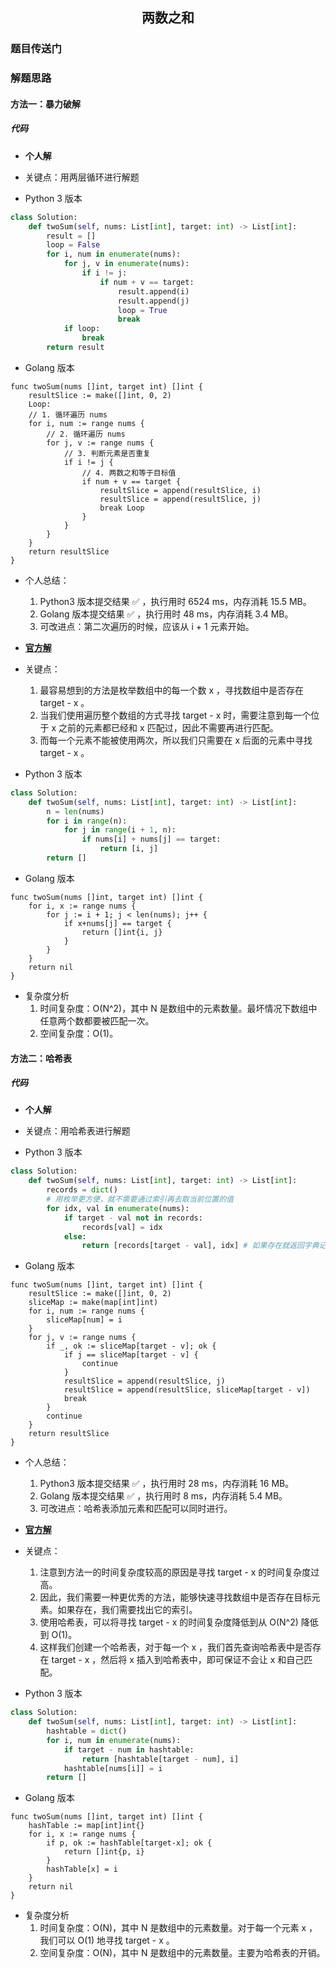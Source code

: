 <h2 align="center" font-face="Monaco">两数之和</h2>
<h3 align="left" font-face="Monaco"><a herf="https://leetcode-cn.com/problems/two-sum/">题目传送门</a></h3>
<h3 align="left" font-face="Monaco">解题思路</a></h3>
<h4 align="left" font-face="Monaco">方法一：暴力破解</a></h4>
<h5 align="left" font-face="Monaco">代码</a></h5>

- **个人解**

- 关键点：用两层循环进行解题

- Python 3 版本
```python
class Solution:
    def twoSum(self, nums: List[int], target: int) -> List[int]:
        result = []
        loop = False
        for i, num in enumerate(nums):
            for j, v in enumerate(nums):
                if i != j:
                    if num + v == target:
                        result.append(i)
                        result.append(j)
                        loop = True
                        break
            if loop:
                break
        return result
```

- Golang 版本
```
func twoSum(nums []int, target int) []int {
    resultSlice := make([]int, 0, 2)
    Loop:
    // 1. 循环遍历 nums
    for i, num := range nums {
        // 2. 循环遍历 nums
        for j, v := range nums {
            // 3. 判断元素是否重复
            if i != j {
                // 4. 两数之和等于目标值
                if num + v == target {
                    resultSlice = append(resultSlice, i)
                    resultSlice = append(resultSlice, j)
                    break Loop
                }
            }
        }
    }
    return resultSlice
}
```

- 个人总结：
  1. Python3 版本提交结果 ✅ ，执行用时 6524 ms，内存消耗 15.5 MB。
  2. Golang 版本提交结果 ✅ ，执行用时 48 ms，内存消耗 3.4 MB。
  3. 可改进点：第二次遍历的时候，应该从 i + 1 元素开始。


- **[官方解](https://leetcode-cn.com/problems/two-sum/solution/liang-shu-zhi-he-by-leetcode-solution/)**

- 关键点：
  1. 最容易想到的方法是枚举数组中的每一个数 x ，寻找数组中是否存在 target - x 。
  2. 当我们使用遍历整个数组的方式寻找 target - x 时，需要注意到每一个位于 x 之前的元素都已经和 x 匹配过，因此不需要再进行匹配。
  3. 而每一个元素不能被使用两次，所以我们只需要在 x 后面的元素中寻找 target - x 。

- Python 3 版本
```python
class Solution:
    def twoSum(self, nums: List[int], target: int) -> List[int]:
        n = len(nums)
        for i in range(n):
            for j in range(i + 1, n):
                if nums[i] + nums[j] == target:
                    return [i, j]
        return []
```

- Golang 版本
```
func twoSum(nums []int, target int) []int {
    for i, x := range nums {
        for j := i + 1; j < len(nums); j++ {
            if x+nums[j] == target {
                return []int{i, j}
            }
        }
    }
    return nil
}
```

- 复杂度分析
    1. 时间复杂度：O(N^2)，其中 N 是数组中的元素数量。最坏情况下数组中任意两个数都要被匹配一次。
    2. 空间复杂度：O(1)。

<h4 align="left" font-face="Monaco">方法二：哈希表</a></h4>
<h5 align="left" font-face="Monaco">代码</a></h5>

- **个人解**

- 关键点：用哈希表进行解题

- Python 3 版本
```python
class Solution:
    def twoSum(self, nums: List[int], target: int) -> List[int]:
        records = dict()
        # 用枚举更方便，就不需要通过索引再去取当前位置的值
        for idx, val in enumerate(nums):
            if target - val not in records:
                records[val] = idx
            else:
                return [records[target - val], idx] # 如果存在就返回字典记录索引和当前索引
```

- Golang 版本
```
func twoSum(nums []int, target int) []int {
    resultSlice := make([]int, 0, 2)
    sliceMap := make(map[int]int)
    for i, num := range nums {
        sliceMap[num] = i
    }
    for j, v := range nums {
        if _, ok := sliceMap[target - v]; ok {
            if j == sliceMap[target - v] {
                continue
            }
            resultSlice = append(resultSlice, j)
            resultSlice = append(resultSlice, sliceMap[target - v])
            break
        } 
        continue
    }
    return resultSlice
}
```

- 个人总结：
    1. Python3 版本提交结果 ✅ ，执行用时 28 ms，内存消耗 16 MB。
    2. Golang 版本提交结果 ✅ ，执行用时 8 ms，内存消耗 5.4 MB。
    3. 可改进点：哈希表添加元素和匹配可以同时进行。

- **[官方解](https://leetcode-cn.com/problems/two-sum/solution/liang-shu-zhi-he-by-leetcode-solution/)**

- 关键点：
  1. 注意到方法一的时间复杂度较高的原因是寻找 target - x 的时间复杂度过高。
  2. 因此，我们需要一种更优秀的方法，能够快速寻找数组中是否存在目标元素。如果存在，我们需要找出它的索引。
  3. 使用哈希表，可以将寻找 target - x 的时间复杂度降低到从 O(N^2) 降低到 O(1)。 
  4. 这样我们创建一个哈希表，对于每一个 x ，我们首先查询哈希表中是否存在 target - x ，然后将 x 插入到哈希表中，即可保证不会让 x 和自己匹配。

- Python 3 版本
```python
class Solution:
    def twoSum(self, nums: List[int], target: int) -> List[int]:
        hashtable = dict()
        for i, num in enumerate(nums):
            if target - num in hashtable:
                return [hashtable[target - num], i]
            hashtable[nums[i]] = i
        return []
```

- Golang 版本
```
func twoSum(nums []int, target int) []int {
    hashTable := map[int]int{}
    for i, x := range nums {
        if p, ok := hashTable[target-x]; ok {
            return []int{p, i}
        }
        hashTable[x] = i
    }
    return nil
}
```

- 复杂度分析 
  1. 时间复杂度：O(N)，其中 N 是数组中的元素数量。对于每一个元素 x ，我们可以 O(1) 地寻找 target - x 。
  2. 空间复杂度：O(N)，其中 N 是数组中的元素数量。主要为哈希表的开销。
